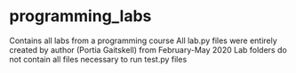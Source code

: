 # programming_labs
Contains all labs from a programming course
All lab.py files were entirely created by author (Portia Gaitskell) from February-May 2020
Lab folders do not contain all files necessary to run test.py files
